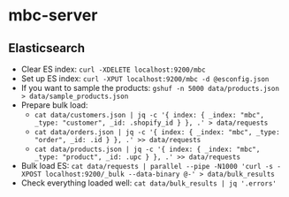 # mbc-server

## Elasticsearch

* Clear ES index: `curl -XDELETE localhost:9200/mbc`
* Set up ES index: `curl -XPUT localhost:9200/mbc -d @esconfig.json`
* If you want to sample the products: `gshuf -n 5000 data/products.json > data/sample_products.json`
* Prepare bulk load:
	* `cat data/customers.json | jq -c '{ index: { _index: "mbc", _type: "customer", _id: .shopify_id } }, .' > data/requests`
	* `cat data/orders.json | jq -c '{ index: { _index: "mbc", _type: "order", _id: .id } }, .' >> data/requests`
	* `cat data/products.json | jq -c '{ index: { _index: "mbc", _type: "product", _id: .upc } }, .' >> data/requests`
* Bulk load ES: `cat data/requests | parallel --pipe -N1000 'curl -s -XPOST localhost:9200/_bulk --data-binary @-' > data/bulk_results`
* Check everything loaded well: `cat data/bulk_results | jq '.errors'`